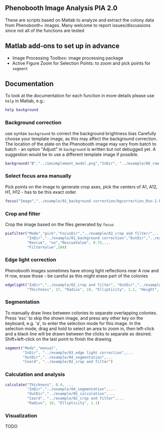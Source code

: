 
## Phenobooth Image Analysis PIA 2.0
These are scripts based on Matlab to analyze and extract the colony data from Phenobooth+ images. Many welcome to report issues/discussions since not all of the functions are tested

## Matlab add-ons to set up in advance
- Image Processing Toolbox: image processing package
- Active Figure Zoom for Selection Points: to zoom and pick points for `segment`

## Documentation

To look at the documentation for each function in more details please use `help` in Matlab, e.g.:
```matlab
help background
```

### Background correction
use syntax `background` to correct the background brightness bias
Carefully choose your template image, as this may affect the background correction. The location of the plate on the Phenobooth image may vary from batch to batch - an option "Adjust" in `background` is written but not debugged yet. A suggestion would be to use a different template image if possible.
```matlab
background("B","../imcomplement_model.png","InDir", "../example/00_raw images","OutDir", "../example/01_background correction")
```

### Select focus area manually
Pick points on the image to generate crop axes, pick the centers of A1, A12, H1, H12 - has to be this exact order.
```matlab
focus("Image","../example/01_background correction/bgcorrection_Run-1-Plate-001 - Original.png","OutDir","../example/02_crop and filter")
```

### Crop and filter
Crop the image based on the files generated by `focus`
```matlab
piafilter("Mode","pick","FocusDir","../example/02_crop and filter/",...
          "InDir","../example/01_background correction","OutDir","../example/02_crop and filter",...
          "Rescue", "no","RescueValue", 0.75,...
          "FilterValue",104)
```

### Edge light correction
Phenobooth images sometimes have strong light reflections near A row and H row, erase those - be careful as this might erase part of the colonies
```matlab
edgelight("InDir","../example/02_crop and filter", "OutDir","../example/03_edge light correction",...
          "Thichness", 17, "Radius", 10, "Ellipticity", 1.1, "Height", 50) 
```

### Segmentation
To manually draw lines between colonies to separate overlapping colonies. Press 'esc' to skip the shown image, and press any other key on the keyboard, e.g. 'a', to enter the selection mode for this image. In the selection mode, drag and hold to select an area to zoom in, then left-click and a black line will be drawn between the clicks to separate as desired. Shift+left-click on the last point to finish the drawing.  
```matlab
segment("Mode","manual",
        "InDir", "../example/03_edge light correction",...
        "OutDir","../example/04_segmentation",...
        "Coord", "../example/02_crop and filter")
```

### Calculation and analysis
```matlab
calculate("Thickness", 0.4, ...
          "InDir","../example/04_segmentation",...
          "OutDir","../example/05_calculation",...
          "Coord", "../example/02_crop and filter",...
          "Radius", 16, "Ellipticity", 1.1)

```

### Visualization
TODO

